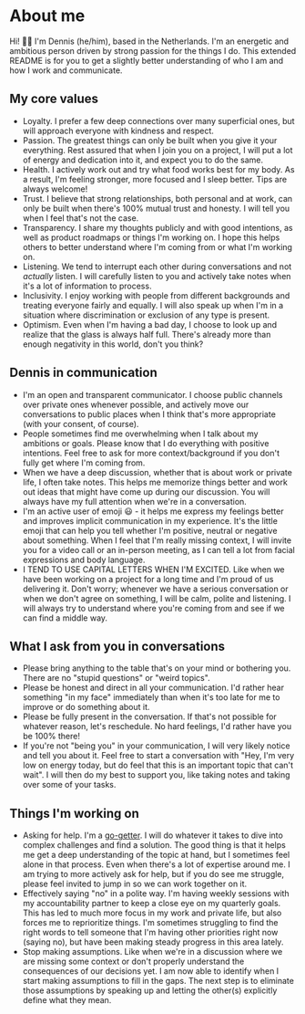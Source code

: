 # About me

Hi! 👋🏼 I'm Dennis (he/him), based in the Netherlands. I'm an energetic and ambitious person driven by strong passion for the things I do. This extended README is for you to get a slightly better understanding of who I am and how I work and communicate.

## My core values

- Loyalty. I prefer a few deep connections over many superficial ones, but will approach everyone with kindness and respect.
- Passion. The greatest things can only be built when you give it your everything. Rest assured that when I join you on a project, I will put a lot of energy and dedication into it, and expect you to do the same.
- Health. I actively work out and try what food works best for my body. As a result, I'm feeling stronger, more focused and I sleep better. Tips are always welcome!
- Trust. I believe that strong relationships, both personal and at work, can only be built when there's 100% mutual trust and honesty. I will tell you when I feel that's not the case.
- Transparency. I share my thoughts publicly and with good intentions, as well as product roadmaps or things I'm working on. I hope this helps others to better understand where I'm coming from or what I'm working on.
- Listening. We tend to interrupt each other during conversations and not _actually_ listen. I will carefully listen to you and actively take notes when it's a lot of information to process.
- Inclusivity. I enjoy working with people from different backgrounds and treating everyone fairly and equally. I will also speak up when I'm in a situation where discrimination or exclusion of any type is present.
- Optimism. Even when I'm having a bad day, I choose to look up and realize that the glass is always half full. There's already more than enough negativity in this world, don't you think?

## Dennis in communication

- I'm an open and transparent communicator. I choose public channels over private ones whenever possible, and actively move our conversations to public places when I think that's more appropriate (with your consent, of course).
- People sometimes find me overwhelming when I talk about my ambitions or goals. Please know that I do everything with positive intentions. Feel free to ask for more context/background if you don't fully get where I'm coming from.
- When we have a deep discussion, whether that is about work or private life, I often take notes. This helps me memorize things better and work out ideas that might have come up during our discussion. You will always have my full attention when we're in a conversation.
- I'm an active user of emoji 😃 - it helps me express my feelings better and improves implicit communication in my experience. It's the little emoji that can help you tell whether I'm positive, neutral or negative about something. When I feel that I'm really missing context, I will invite you for a video call or an in-person meeting, as I can tell a lot from facial expressions and body language.
- I TEND TO USE CAPITAL LETTERS WHEN I'M EXCITED. Like when we have been working on a project for a long time and I'm proud of us delivering it. Don't worry; whenever we have a serious conversation or when we don't agree on something, I will be calm, polite and listening. I will always try to understand where you're coming from and see if we can find a middle way.

## What I ask from you in conversations

- Please bring anything to the table that's on your mind or bothering you. There are no "stupid questions" or "weird topics".
- Please be honest and direct in all your communication. I'd rather hear something "in my face" immediately than when it's too late for me to improve or do something about it.
- Please be fully present in the conversation. If that's not possible for whatever reason, let's reschedule. No hard feelings, I'd rather have you be 100% there!
- If you're not "being you" in your communication, I will very likely notice and tell you about it. Feel free to start a conversation with "Hey, I'm very low on energy today, but do feel that this is an important topic that can't wait". I will then do my best to support you, like taking notes and taking over some of your tasks.

## Things I'm working on

- Asking for help. I'm a [go-getter](https://dictionary.cambridge.org/dictionary/english/go-getter). I will do whatever it takes to dive into complex challenges and find a solution. The good thing is that it helps me get a deep understanding of the topic at hand, but I sometimes feel alone in that process. Even when there's a lot of expertise around me. I am trying to more actively ask for help, but if you do see me struggle, please feel invited to jump in so we can work together on it.
- Effectively saying "no" in a polite way. I'm having weekly sessions with my accountability partner to keep a close eye on my quarterly goals. This has led to much more focus in my work and private life, but also forces me to reprioritize things. I'm sometimes struggling to find the right words to tell someone that I'm having other priorities right now (saying no), but have been making steady progress in this area lately.
- Stop making assumptions. Like when we're in a discussion where we are missing some context or don't properly understand the consequences of our decisions yet. I am now able to identify when I start making assumptions to fill in the gaps. The next step is to eliminate those assumptions by speaking up and letting the other(s) explicitly define what they mean. 
